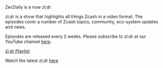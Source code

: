 ZecDaily is a now zl;dr

zl;dr is a show that highlights all things Zcash in a video format. The episodes cover a number of Zcash topics, community, eco-system updates and news.

Episodes are released every 2 weeks. Please subscribe to zl:dr at our YouTube channel [here](https://www.youtube.com/channel/UC3-KM00kjCUheRzO5cq3PAA).

[zl;dr Playlist](https://www.youtube.com/playlist?list=PL6_epn0lASLG4cC2Se_KwbYJx-nd3EbDC)

Watch the latest zl;dr [here](https://www.youtube.com/watch?v=rt4Qx7gABiA)
